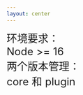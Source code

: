 ```yaml
---
layout: center
---
```


<div style="font-size: 24px">
  <div class="grid grid-cols-2">
    <div class="text-right">环境要求：</div>
    <div class="">Node >= 16</div>
  </div>
  <div class="grid grid-cols-2 mt-15px">
    <div class="text-right">两个版本管理：</div>
    <div class="">core 和 plugin</div>
  </div>
</div>
